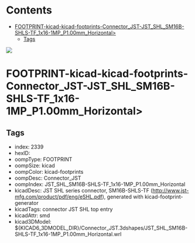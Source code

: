 



Contents
========

* [FOOTPRINT-kicad-kicad-footprints-Connector_JST-JST_SHL_SM16B-SHLS-TF_1x16-1MP_P1.00mm_Horizontal>](#footprint-kicad-kicad-footprints-connector_jst-jst_shl_sm16b-shls-tf_1x16-1mp_p100mm_horizontal)
	* [Tags](#tags)
  
![][im]
# FOOTPRINT-kicad-kicad-footprints-Connector_JST-JST_SHL_SM16B-SHLS-TF_1x16-1MP_P1.00mm_Horizontal>

## Tags

- index: 2339
- hexID: 
- oompType: FOOTPRINT
- oompSize: kicad
- oompColor: kicad-footprints
- oompDesc: Connector_JST
- oompIndex: JST_SHL_SM16B-SHLS-TF_1x16-1MP_P1.00mm_Horizontal
- kicadDesc: JST SHL series connector, SM16B-SHLS-TF (http://www.jst-mfg.com/product/pdf/eng/eSHL.pdf), generated with kicad-footprint-generator
- kicadTags: connector JST SHL top entry
- kicadAttr: smd
- kicad3DModel: ${KICAD6_3DMODEL_DIR}/Connector_JST.3dshapes/JST_SHL_SM16B-SHLS-TF_1x16-1MP_P1.00mm_Horizontal.wrl



[im]: image.png

